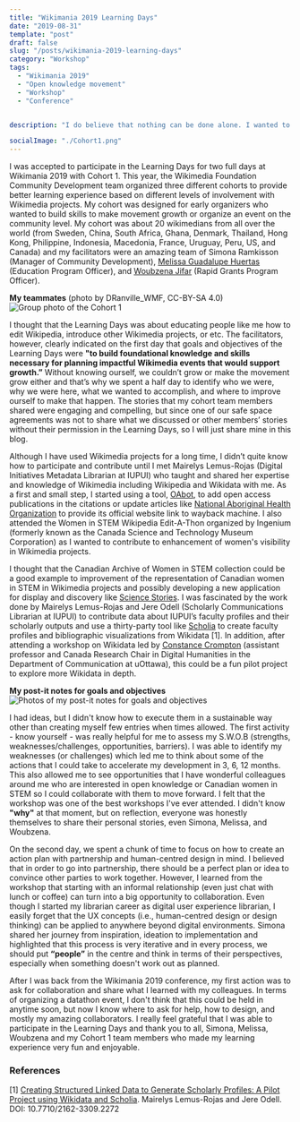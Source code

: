 ```yaml
---
title: "Wikimania 2019 Learning Days"
date: "2019-08-31"
template: "post"
draft: false
slug: "/posts/wikimania-2019-learning-days"
category: "Workshop"
tags:
  - "Wikimania 2019"
  - "Open knowledge movement"
  - "Workshop"
  - "Conference"


description: "I do believe that nothing can be done alone. I wanted to get involved in the open knowledge movement by sharing and collaborating with many people, beyond my individual contribution to Wikimedia projects. This blog post is about my participation in the Learning Days at Wikimania 2019 which helped me plan a datathon event on the community level in the future."

socialImage: "./Cohort1.png"
---
```


I was accepted to participate in the Learning Days for two full days at Wikimania 2019 with Cohort 1. This year, the Wikimedia Foundation Community Development team organized three different cohorts to provide better learning experience based on different levels of involvement with Wikimedia projects. My cohort was designed for early organizers who wanted to build skills to make movement growth or organize an event on the community level. My cohort was about 20 wikimedians from all over the world (from Sweden, China, South Africa, Ghana, Denmark, Thailand, Hong Kong, Philippine, Indonesia, Macedonia, France, Uruguay, Peru, US, and Canada) and my facilitators were an amazing team of Simona Ramkisson (Manager of Community Development), <a href="https://meta.wikimedia.org/wiki/User:MGuadalupe_(WMF)">Melissa Guadalupe Huertas</a> (Education Program Officer), and <a href="https://meta.wikimedia.org/wiki/User:WJifar_(WMF)">Woubzena Jifar</a> (Rapid Grants Program Officer).

**My teammates** (photo by DRanville_WMF, CC-BY-SA 4.0)
![Group photo of the Cohort 1](/Cohort1.png)

I thought that the Learning Days was about educating people like me how to edit Wikipedia, introduce other Wikimedia projects, or etc. The facilitators, however, clearly indicated on the first day that goals and objectives of the Learning Days were **"to build foundational knowledge and skills necessary for planning impactful Wikimedia events that would support growth.”** Without knowing ourself, we couldn’t grow or make the movement grow either and that’s why we spent a half day to identify who we were, why we were here, what we wanted to accomplish, and where to improve ourself to make that happen. The stories that my cohort team members shared were engaging and compelling, but since one of our safe space agreements was not to share what we discussed or other members’ stories without their permission in the Learning Days, so I will just share mine in this blog.

Although I have used Wikimedia projects for a long time, I didn’t quite know how to participate and contribute until I met Mairelys Lemus-Rojas (Digital Initiatives Metadata Librarian at IUPUI) who taught and shared her expertise and knowledge of Wikimedia including Wikipedia and Wikidata with me. As a first and small step, I started using a tool, <a href="https://tools.wmflabs.org/oabot/">OAbot</a>, to add open access publications in the citations or update articles like <a href="https://en.wikipedia.org/wiki/National_Aboriginal_Health_Organization">National Aboriginal Health Organization</a> to provide its official website link to wayback machine. I also attended the Women in STEM Wikipedia Edit-A-Thon organized by Ingenium (formerly known as the Canada Science and Technology Museum Corporation) as I wanted to contribute to enhancement of women's visibility in Wikimedia projects.

I thought that the Canadian Archive of Women in STEM collection could be a good example to improvement of the representation of Canadian women in STEM in Wikimedia projects and possibly developing a new application for display and discovery like <a href="http://www.sciencestories.io/">Science Stories</a>. I was fascinated by the work done by Mairelys Lemus-Rojas and Jere Odell (Scholarly Communications Librarian at IUPUI) to contribute data about IUPUI’s faculty profiles and their scholarly outputs and use a thirty-party tool like <a href="https://tools.wmflabs.org/scholia/">Scholia</a> to create faculty profiles and bibliographic visualizations from Wikidata [1]. In addition, after attending a workshop on Wikidata led by <a href="http://constancecrompton.com/">Constance Crompton</a> (assistant professor and Canada Research Chair in Digital Humanities in the Department of Communication at uOttawa), this could be a fun pilot project to explore more Wikidata in depth.

**My post-it notes for goals and objectives**
![Photos of my post-it notes for goals and objectives](/objectives.png)

I had ideas, but I didn't know how to execute them in a sustainable way other than creating myself few entries when times allowed. The first activity - know yourself - was really helpful for me to assess my S.W.O.B (strengths, weaknesses/challenges, opportunities, barriers). I was able to identify my weaknesses (or challenges) which led me to think about some of the actions that I could take to accelerate my development in 3, 6, 12 months. This also allowed me to see opportunities that I have wonderful colleagues around me who are interested in open knowledge or Canadian women in STEM so I could collaborate with them to move forward. I felt that the workshop was one of the best workshops I've ever attended. I didn't know **"why"** at that moment, but on reflection, everyone was honestly themselves to share their personal stories, even Simona, Melissa, and Woubzena.

On the second day, we spent a chunk of time to focus on how to create an action plan with partnership and human-centred design in mind. I believed that in order to go into partnership, there should be a perfect plan or idea to convince other parties to work together. However, I learned from the workshop that starting with an informal relationship (even just chat with lunch or coffee) can turn into a big opportunity to collaboration. Even though I started my librarian career as digital user experience librarian, I easily forget that the UX concepts (i.e., human-centred design or design thinking) can be applied to anywhere beyond digital environments. Simona shared her journey from inspiration, ideation to implementation and highlighted that this process is very iterative and in every process, we should put **“people”** in the centre and think in terms of their perspectives, especially when something doesn't work out as planned.  

After I was back from the Wikimania 2019 conference, my first action was to ask for collaboration and share what I learned with my colleagues. In terms of organizing a datathon event, I don't think that this could be held in anytime soon, but now I know where to ask for help, how to design, and mostly my amazing collaborators. I really feel grateful that I was able to participate in the Learning Days and thank you to all, Simona, Melissa, Woubzena and my Cohort 1 team members who made my learning experience very fun and enjoyable.

### References
[1] <a href="https://jlsc-pub.org/articles/abstract/10.7710/2162-3309.2272/">Creating Structured Linked Data to Generate Scholarly Profiles: A Pilot Project using Wikidata and Scholia</a>. Mairelys Lemus-Rojas and Jere Odell. DOI: 10.7710/2162-3309.2272
